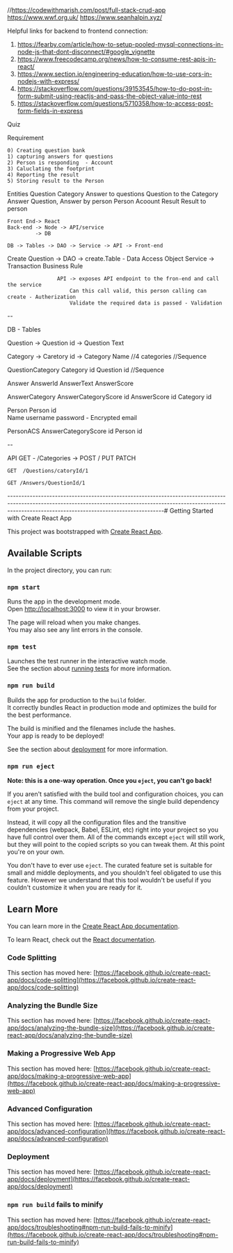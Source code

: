 //https://codewithmarish.com/post/full-stack-crud-app
https://www.wwf.org.uk/
https://www.seanhalpin.xyz/

Helpful links for backend to frontend connection:
1. https://fearby.com/article/how-to-setup-pooled-mysql-connections-in-node-js-that-dont-disconnect/#google_vignette
2. https://www.freecodecamp.org/news/how-to-consume-rest-apis-in-react/
3. https://www.section.io/engineering-education/how-to-use-cors-in-nodejs-with-express/
4. https://stackoverflow.com/questions/39153545/how-to-do-post-in-form-submit-using-reactjs-and-pass-the-object-value-into-rest
5. https://stackoverflow.com/questions/5710358/how-to-access-post-form-fields-in-express

Quiz

Requirement

    0) Creating question bank
    1) capturing answers for questions
    2) Person is responding  - Account
    3) Caluclating the footprint
    4) Reporting the result
    5) Storing result to the Person



Entities
    Question 
        Category
        Answer to questions
        Question to the Category
    Answer
        Question, Answer by person
    Person
        Acoount
    Result
        Result to person


    Front End-> React
    Back-end -> Node -> API/service 
             -> DB

    DB -> Tables -> DAO -> Service -> API -> Front-end 


Create Question -> DAO -> create.Table - Data Access Object
                    Service ->
                        Transaction
                        Business Rule

                    API -> exposes API endpoint to the fron-end and call the service
                        Can this call valid, this person calling can create - Autherization
                        Validate the required data is passed - Validation

--

DB - Tables

Question
    -> Question id
    -> Question Text
    
Category
    -> Caretory id
    -> Category Name
    //4 categories
    //Sequence

QuestionCategory
    Category id
    Question id
    //Sequence

Answer
    AnswerId
    AnswerText
    AnswerScore

AnswerCategory
    AnswerCategoryScore id
    AnswerScore id
    Category id

Person
    Person id   
    Name
    username
    password - Encrypted
    email

PersonACS
    AnswerCategoryScore id
    Person id

--

API 
    GET - /Categories -> 
    POST /
    PUT
    PATCH

    GET  /Questions/catoryId/1

    GET /Answers/QuestionId/1


--------------------------------------------------------------------------------------------------------------------------------------------------------------------------------------------------------------------# Getting Started with Create React App

This project was bootstrapped with [Create React App](https://github.com/facebook/create-react-app).

## Available Scripts

In the project directory, you can run:

### `npm start`

Runs the app in the development mode.\
Open [http://localhost:3000](http://localhost:3000) to view it in your browser.

The page will reload when you make changes.\
You may also see any lint errors in the console.

### `npm test`

Launches the test runner in the interactive watch mode.\
See the section about [running tests](https://facebook.github.io/create-react-app/docs/running-tests) for more information.

### `npm run build`

Builds the app for production to the `build` folder.\
It correctly bundles React in production mode and optimizes the build for the best performance.

The build is minified and the filenames include the hashes.\
Your app is ready to be deployed!

See the section about [deployment](https://facebook.github.io/create-react-app/docs/deployment) for more information.

### `npm run eject`

**Note: this is a one-way operation. Once you `eject`, you can't go back!**

If you aren't satisfied with the build tool and configuration choices, you can `eject` at any time. This command will remove the single build dependency from your project.

Instead, it will copy all the configuration files and the transitive dependencies (webpack, Babel, ESLint, etc) right into your project so you have full control over them. All of the commands except `eject` will still work, but they will point to the copied scripts so you can tweak them. At this point you're on your own.

You don't have to ever use `eject`. The curated feature set is suitable for small and middle deployments, and you shouldn't feel obligated to use this feature. However we understand that this tool wouldn't be useful if you couldn't customize it when you are ready for it.

## Learn More

You can learn more in the [Create React App documentation](https://facebook.github.io/create-react-app/docs/getting-started).

To learn React, check out the [React documentation](https://reactjs.org/).

### Code Splitting

This section has moved here: [https://facebook.github.io/create-react-app/docs/code-splitting](https://facebook.github.io/create-react-app/docs/code-splitting)

### Analyzing the Bundle Size

This section has moved here: [https://facebook.github.io/create-react-app/docs/analyzing-the-bundle-size](https://facebook.github.io/create-react-app/docs/analyzing-the-bundle-size)

### Making a Progressive Web App

This section has moved here: [https://facebook.github.io/create-react-app/docs/making-a-progressive-web-app](https://facebook.github.io/create-react-app/docs/making-a-progressive-web-app)

### Advanced Configuration

This section has moved here: [https://facebook.github.io/create-react-app/docs/advanced-configuration](https://facebook.github.io/create-react-app/docs/advanced-configuration)

### Deployment

This section has moved here: [https://facebook.github.io/create-react-app/docs/deployment](https://facebook.github.io/create-react-app/docs/deployment)

### `npm run build` fails to minify

This section has moved here: [https://facebook.github.io/create-react-app/docs/troubleshooting#npm-run-build-fails-to-minify](https://facebook.github.io/create-react-app/docs/troubleshooting#npm-run-build-fails-to-minify)

